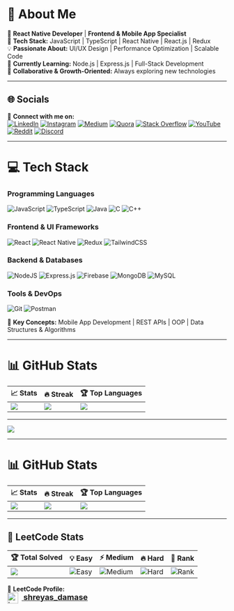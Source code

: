  # 📒 About Me  
🚀 **React Native Developer** | **Frontend & Mobile App Specialist**  
🎯 **Tech Stack:** JavaScript | TypeScript | React Native | React.js | Redux  
💡 **Passionate About:** UI/UX Design | Performance Optimization | Scalable Code  
🌱 **Currently Learning:** Node.js | Express.js | Full-Stack Development  
🤝 **Collaborative & Growth-Oriented:** Always exploring new technologies  

---

## 🌐 Socials  
📌 **Connect with me on:**  
[![LinkedIn](https://img.shields.io/badge/LinkedIn-%230077B5.svg?logo=linkedin&logoColor=white)](https://linkedin.com/in/shreyasdamase) 
[![Instagram](https://img.shields.io/badge/Instagram-%23E4405F.svg?logo=Instagram&logoColor=white)](https://instagram.com/shreyas_damase) 
[![Medium](https://img.shields.io/badge/Medium-12100E?logo=medium&logoColor=white)](https://medium.com/@Shreyasdamase) 
[![Quora](https://img.shields.io/badge/Quora-%23B92B27.svg?logo=Quora&logoColor=white)](https://quora.com/profile/Shree) 
[![Stack Overflow](https://img.shields.io/badge/-Stackoverflow-FE7A16?logo=stack-overflow&logoColor=white)](https://stackoverflow.com/users/ShreyasDamase) 
[![YouTube](https://img.shields.io/badge/YouTube-%23FF0000.svg?logo=YouTube&logoColor=white)](https://youtube.com/@shreyasdamase) 
[![Reddit](https://img.shields.io/badge/Reddit-%23FF4500.svg?logo=Reddit&logoColor=white)](https://reddit.com/user/shreyas_damase) 
[![Discord](https://img.shields.io/badge/Discord-%237289DA.svg?logo=discord&logoColor=white)](https://discord.gg/gQsrDK9J)
 

---

# 💻 Tech Stack  

### **Programming Languages**  
![JavaScript](https://img.shields.io/badge/javascript-%23323330.svg?style=for-the-badge&logo=javascript&logoColor=%23F7DF1E) 
![TypeScript](https://img.shields.io/badge/typescript-%23007ACC.svg?style=for-the-badge&logo=typescript&logoColor=white) 
![Java](https://img.shields.io/badge/java-%23ED8B00.svg?style=for-the-badge&logo=openjdk&logoColor=white) 
![C](https://img.shields.io/badge/c-%2300599C.svg?style=for-the-badge&logo=c&logoColor=white) 
![C++](https://img.shields.io/badge/c++-%2300599C.svg?style=for-the-badge&logo=c%2B%2B&logoColor=white)
  

### **Frontend & UI Frameworks**  
![React](https://img.shields.io/badge/react-%2320232a.svg?style=for-the-badge&logo=react&logoColor=%2361DAFB) 
![React Native](https://img.shields.io/badge/react_native-%2320232a.svg?style=for-the-badge&logo=react&logoColor=%2361DAFB) 
![Redux](https://img.shields.io/badge/redux-%23593d88.svg?style=for-the-badge&logo=redux&logoColor=white) 
![TailwindCSS](https://img.shields.io/badge/tailwindcss-%2338B2AC.svg?style=for-the-badge&logo=tailwind-css&logoColor=white)  

### **Backend & Databases**  
![NodeJS](https://img.shields.io/badge/node.js-6DA55F?style=for-the-badge&logo=node.js&logoColor=white) 
![Express.js](https://img.shields.io/badge/express.js-%23404d59.svg?style=for-the-badge&logo=express&logoColor=%2361DAFB) 
![Firebase](https://img.shields.io/badge/firebase-%23039BE5.svg?style=for-the-badge&logo=firebase) 
![MongoDB](https://img.shields.io/badge/MongoDB-%234ea94b.svg?style=for-the-badge&logo=mongodb&logoColor=white) 
![MySQL](https://img.shields.io/badge/mysql-4479A1.svg?style=for-the-badge&logo=mysql&logoColor=white)  

### **Tools & DevOps**  
![Git](https://img.shields.io/badge/git-%23F05033.svg?style=for-the-badge&logo=git&logoColor=white) 
![Postman](https://img.shields.io/badge/Postman-FF6C37?style=for-the-badge&logo=postman&logoColor=white)  

📌 **Key Concepts:** Mobile App Development | REST APIs | OOP | Data Structures & Algorithms  
  

---

# 📊 GitHub Stats  
| 📈 Stats | 🔥 Streak | 🏆 Top Languages |  
|---|---|---|  
| ![](https://github-readme-stats.vercel.app/api?username=ShreyasDamase&theme=dark&hide_border=false&include_all_commits=false&count_private=false) | ![](https://github-readme-streak-stats.herokuapp.com/?user=ShreyasDamase&theme=dark&hide_border=false) | ![](https://github-readme-stats.vercel.app/api/top-langs/?username=ShreyasDamase&theme=dark&hide_border=false&include_all_commits=false&count_private=false&layout=compact) |  

---

[![](https://visitcount.itsvg.in/api?id=ShreyasDamase&icon=0&color=0)](https://visitcount.itsvg.in)  

---
# 📊 GitHub Stats  

| 📈 Stats | 🔥 Streak | 🏆 Top Languages |  
|---|---|---|  
| ![](https://github-readme-stats.vercel.app/api?username=ShreyasDamase&theme=dark&hide_border=false&include_all_commits=false&count_private=false) | ![](https://github-readme-streak-stats.herokuapp.com/?user=ShreyasDamase&theme=dark&hide_border=false) | ![](https://github-readme-stats.vercel.app/api/top-langs/?username=ShreyasDamase&theme=dark&hide_border=false&include_all_commits=false&count_private=false&layout=compact) |  

---

## 🚀 LeetCode Stats  

| 🏆 Total Solved | 💡 Easy | ⚡ Medium | 🔥 Hard | 🏅 Rank |
|---|---|---|---|---|
| ![](https://leetcard.jacoblin.cool/shreyas_damase?theme=dark&font=Karma&ext=heatmap) | ![Easy](https://img.shields.io/badge/Easy-42-green) | ![Medium](https://img.shields.io/badge/Medium-31-orange) | ![Hard](https://img.shields.io/badge/Hard-3-red) | ![Rank](https://img.shields.io/badge/Rank-1348370-blue) |

📌 **LeetCode Profile:**  
<a href="https://leetcode.com/u/shreyas_damase/" target="_blank">
   <img src="https://upload.wikimedia.org/wikipedia/commons/a/ab/LeetCode_logo_white_no_text.svg" alt="LeetCode" width="25" style="vertical-align: middle; margin-right: 8px;"/>
<span style="font-size: 18px; font-weight: bold;">shreyas_damase</span>
</a>

 
